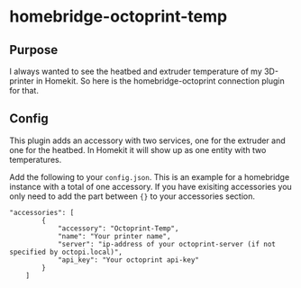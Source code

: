 # homebridge-octoprint-temp
 
## Purpose

I always wanted to see the heatbed and extruder temperature of my 3D-printer in Homekit. So here is the homebridge-octoprint connection plugin for that.

## Config

This plugin adds an accessory with two services, one for the extruder and one for the heatbed. In Homekit it will show up as one entity with two temperatures. 

Add the following to your `config.json`. This is an example for a homebridge instance with a total of one accessory. If you have exisiting accessories you only need to add the part between `{}` to your accessories section.

```
"accessories": [
        {
            "accessory": "Octoprint-Temp",
            "name": "Your printer name",
            "server": "ip-address of your octoprint-server (if not specified by octopi.local)",
            "api_key": "Your octoprint api-key"
        }
    ]
```
